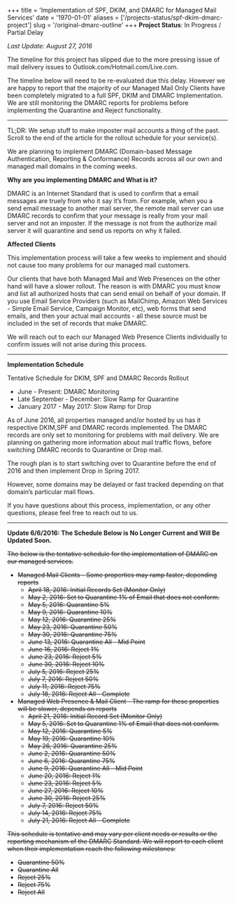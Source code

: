 +++
title = 'Implementation of SPF, DKIM, and DMARC for Managed Mail Services'
date = '1970-01-01'
aliases = ['/projects-status/spf-dkim-dmarc-project']
slug = '/original-dmarc-outline'
+++
**Project Status**: In Progress / Partial Delay

_Last Update: August 27, 2016_

The timeline for this project has slipped due to the more pressing issue of mail delivery issues to Outlook.com/Hotmail.com/Live.com.

The timeline below will need to be re-evaluated due this delay. However we are happy to report that the majority of our Managed Mail Only Clients have been completely migrated to a full SPF, DKIM and DMARC Implementation. We are still monitoring the DMARC reports for problems before implementing the Quarantine and Reject functionality.

---

TL;DR: We setup stuff to make imposter mail accounts a thing of the past. Scroll to the end of the article for the rollout schedule for your service(s).

We are planning to implement DMARC (Domain-based Message Authentication, Reporting & Conformance) Records across all our own and managed mail domains in the coming weeks.

**Why are you implementing DMARC and What is it?**

DMARC is an Internet Standard that is used to confirm that a email messages are truely from who it say it’s from. For example, when you a send email message to another mail server, the remote mail server can use DMARC records to confirm that your message is really from your mail server and not an imposter. If the message is not from the authorize mail server it will quarantine and send us reports on why it failed.

**Affected Clients**

This implementation process will take a few weeks to implement and should not cause too many problems for our managed mail customers.

Our clients that have both Managed Mail and Web Presences on the other hand will have a slower rollout. The reason is with DMARC you must know and list all authorized hosts that can send email on behalf of your domain. If you use Email Service Providers (such as MailChimp, Amazon Web Services - Simple Email Service, Campaign Monitor, etc), web forms that send emails, and then your actual mail accounts - all these source must be included in the set of records that make DMARC.

We will reach out to each our Managed Web Presence Clients individually to confirm issues will not arise during this process.

---

**Implementation Schedule**

Tentative Schedule for DKIM, SPF and DMARC Records Rollout

* June - Present: DMARC Monitoring
* Late September - December: Slow Ramp for Quarantine
* January 2017 - May 2017: Slow Ramp for Drop

As of June 2016, all properties managed and/or hosted by us has it respective DKIM,SPF and DMARC records implemented. The DMARC records are only set to monitoring for problems with mail delivery. We are planning on gathering more information about mail traffic flows, before switching DMARC records to Quarantine or Drop mail.

The rough plan is to start switching over to Quarantine before the end of 2016 and then implement Drop in Spring 2017.

However, some domains may be delayed or fast tracked depending on that domain’s particular mail flows.

If you have questions about this process, implementation, or any other questions, please feel free to reach out to us.

---

**Update 6/6/2016: The Schedule Below is No Longer Current and Will Be Updated Soon.**

~~The below is the tentative schedule for the implementation of DMARC on our managed services.~~

* ~~Managed Mail Clients - Some properties may ramp faster, depending reports~~
  * ~~April 18, 2016: Initial Records Set (Monitor Only)~~
  * ~~May 2, 2016: Set to Quarantine 1% of Email that does not conform.~~
  * ~~May 5, 2016: Quarantine 5%~~
  * ~~May 9, 2016: Quarantine 10%~~
  * ~~May 12, 2016: Quarantine 25%~~
  * ~~May 23, 2016: Quarantine 50%~~
  * ~~May 30, 2016: Quarantine 75%~~
  * ~~June 13, 2016: Quarantine All - Mid Point~~
  * ~~June 16, 2016: Reject 1%~~
  * ~~June 23, 2016: Reject 5%~~
  * ~~June 30, 2016: Reject 10%~~
  * ~~July 5, 2016: Reject 25%~~
  * ~~July 7, 2016: Reject 50%~~
  * ~~July 11, 2016: Reject 75%~~
  * ~~July 18, 2016: Reject All - Complete~~
* ~~Managed Web Presence & Mail Client - The ramp for these properties will be slower, depends on reports~~
  * ~~April 21, 2016: Initial Record Set (Monitor Only)~~
  * ~~May 5, 2016: Set to Quarantine 1% of Email that does not conform.~~
  * ~~May 12, 2016: Quarantine 5%~~
  * ~~May 19, 2016: Quarantine 10%~~
  * ~~May 26, 2016: Quarantine 25%~~
  * ~~June 2, 2016: Quarantine 50%~~
  * ~~June 6, 2016: Quarantine 75%~~
  * ~~June 9, 2016: Quarantine All - Mid Point~~
  * ~~June 20, 2016: Reject 1%~~
  * ~~June 23, 2016: Reject 5%~~
  * ~~June 27, 2016: Reject 10%~~
  * ~~June 30, 2016: Reject 25%~~
  * ~~July 7, 2016: Reject 50%~~
  * ~~July 14, 2016: Reject 75%~~
  * ~~July 21, 2016: Reject All - Complete~~

~~This schedule is tentative and may vary per client needs or results or the reporting mechanism of the DMARC Standard. We will report to each client when their implementation reach the following milestones:~~

   * ~~Quarantine 50%~~
   * ~~Quarantine All~~
   * ~~Reject 25%~~
   * ~~Reject 75%~~
   * ~~Reject All~~
